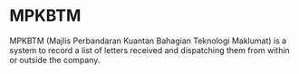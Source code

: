 # MPKBTM
MPKBTM (Majlis Perbandaran Kuantan Bahagian Teknologi Maklumat) is a system to record a list of letters received and dispatching them from within or outside the company.
